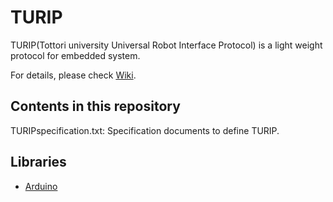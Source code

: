 # TURIP

TURIP(Tottori university Universal Robot Interface Protocol) is a light weight protocol for embedded system.

For details, please check [Wiki](https://github.com/turippj/TURIP/wiki).

## Contents in this repository

TURIPspecification.txt: Specification documents to define TURIP.

## Libraries

* [Arduino](https://github.com/turippj/TURIPlibrariesForArduino)
